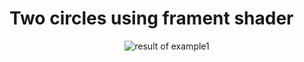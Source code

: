 # Two circles using frament shader

<p align="center">
  <img src="https://github.com/planelles20/modern-openGL-practice/blob/master/example1/result/example1.gif?raw=true" alt="result of example1"/>
</p>
